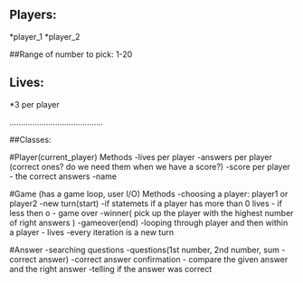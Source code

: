 ## Players: 
*player_1
*player_2

##Range of number to pick:
1-20

## Lives:
*3 per player

.........................................

##Classes:

#Player(current_player)
Methods
-lives per player
-answers per player (correct ones? do we need them when we have a score?)
-score per player - the correct answers
-name


#Game (has a game loop, user I/O)
Methods
-choosing a player: player1 or player2
-new turn(start)
-if statemets if a player has more than 0 lives - if less then o - game over
-winner( pick up the player with the highest number of right answers )
-gameover(end)
-looping through player and then within a player - lives
-every iteration is a new turn


#Answer
-searching questions
-questions(1st number, 2nd number, sum  - correct answer)
-correct answer confirmation - compare the given answer and the right answer
-telling if the answer was correct








